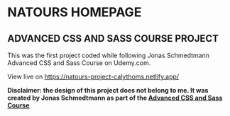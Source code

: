 # NATOURS HOMEPAGE

## ADVANCED CSS AND SASS COURSE PROJECT

This was the first project coded while following Jonas Schmedtmann Advanced CSS and Sass Course on Udemy.com.

View live on https://natours-project-calythoms.netlify.app/

**Disclaimer: the design of this project does not belong to me. It was created by Jonas Schmedtmann as part of the [Advanced CSS and Sass Course](https://www.udemy.com/course/advanced-css-and-sass/)**
